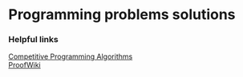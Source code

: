 # Programming problems solutions

### Helpful links

[Competitive Programming Algorithms](https://cp-algorithms.com/)\
[ProofWiki](https://proofwiki.org/wiki/Main_Page)
